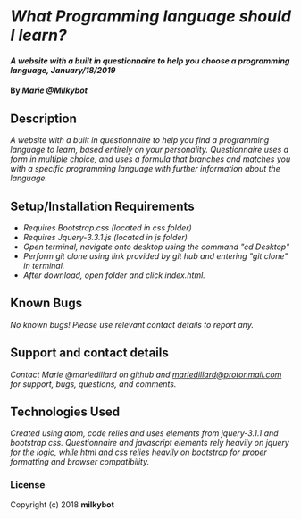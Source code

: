 # _What Programming language should I learn?_

#### _A website with a built in questionnaire to help you choose a programming language, January/18/2019_

#### By _**Marie @Milkybot**_

## Description

_A website with a built in questionnaire to help you find a programming language to learn, based entirely on your personality. Questionnaire uses a form in multiple choice, and uses a formula that branches and matches you with a specific programming language with further information about the language._

## Setup/Installation Requirements

* _Requires Bootstrap.css (located in css folder)_
* _Requires Jquery-3.3.1.js (located in js folder)_
* _Open terminal, navigate onto desktop using the command "cd Desktop"_
* _Perform git clone using link provided by git hub and entering "git clone" in terminal._
* _After download, open folder and click index.html._


## Known Bugs

_No known bugs! Please use relevant contact details to report any._

## Support and contact details

_Contact Marie @mariedillard on github and mariedillard@protonmail.com for support, bugs, questions, and comments._

## Technologies Used

_Created using atom, code relies and uses elements from jquery-3.1.1 and bootstrap css. Questionnaire and javascript elements rely heavily on jquery for the logic, while html and css relies heavily on bootstrap for proper formatting and browser compatibility._

### License
Copyright (c) 2018 **milkybot**
